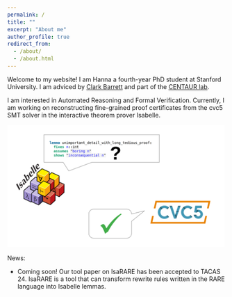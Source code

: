 ```yaml
---
permalink: /
title: ""
excerpt: "About me"
author_profile: true
redirect_from: 
  - /about/
  - /about.html
---
```


Welcome to my website! I am Hanna a fourth-year PhD student at Stanford University. I am adviced by [Clark Barrett](https://theory.stanford.edu/~barrett/) and part of the [CENTAUR lab](https://centaur.stanford.edu/).

I am interested in Automated Reasoning and Formal Verification. Currently, I am working on reconstructing fine-grained proof certificates from the cvc5 SMT solver in the interactive theorem prover Isabelle.

<img src="/images/IsabelleAsksCVC5.svg" alt="isabellecvc5" width="500" class="center"/>

News:

- Coming soon! Our tool paper on IsaRARE has been accepted to TACAS 24. IsaRARE is a tool that can transform rewrite rules written in the RARE language into Isabelle lemmas.
